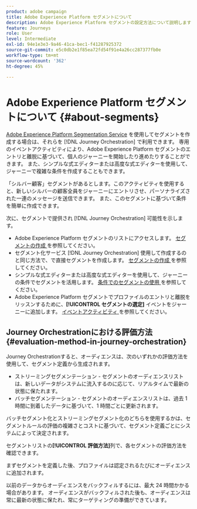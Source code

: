 ```yaml
---
product: adobe campaign
title: Adobe Experience Platform セグメントについて
description: Adobe Experience Platform セグメントの設定方法について説明します
feature: Journeys
role: User
level: Intermediate
exl-id: 94e1e3e3-9a46-41ca-bec1-f41287925372
source-git-commit: e5c0db2e1f85ea72fd54f91e4a26cc287377fb0e
workflow-type: tm+mt
source-wordcount: '362'
ht-degree: 45%

---
```


# Adobe Experience Platform セグメントについて {#about-segments}

[Adobe Experience Platform Segmentation Service](https://experienceleague.adobe.com/docs/experience-platform/segmentation/home.html?lang=ja) を使用してセグメントを作成する場合は、それらを [!DNL Journey Orchestration] で利用できます。 専用のイベントアクティビティにより、Adobe Experience Platform セグメントのエントリと離脱に基づいて、個人のジャーニーを開始したり進めたりすることができます。 また、シンプルな式エディターまたは高度な式エディターを使用して、ジャーニーで複雑な条件を作成することもできます。

「シルバー顧客」セグメントがあるとします。このアクティビティを使用すると、新しいシルバーの顧客全員をジャーニーにエントリさせ、パーソナライズされた一連のメッセージを送信できます。 また、このセグメントに基づいて条件を簡単に作成できます。

次に、セグメントで提供され [!DNL Journey Orchestration] 可能性を示します。

* Adobe Experience Platform セグメントのリストにアクセスします。 [ セグメントの作成 ](../segment/creating-a-segment.md) を参照してください。
* セグメント化サービス [!DNL Journey Orchestration] 使用して作成するのと同じ方法で、で直接セグメントを作成します。 [ セグメントの作成 ](../segment/creating-a-segment.md) を参照してください。
* シンプルな式エディターまたは高度な式エディターを使用して、ジャーニーの条件でセグメントを活用します。 [ 条件でのセグメントの使用 ](../segment/using-a-segment.md) を参照してください。
* Adobe Experience Platform セグメントでプロファイルのエントリと離脱をリッスンするために、**[!UICONTROL セグメントの選定]** イベントをジャーニーに追加します。 [ イベントアクティビティ ](../building-journeys/segment-qualification-events.md) を参照してください。

## Journey Orchestrationにおける評価方法 {#evaluation-method-in-journey-orchestration}

Journey Orchestrationすると、オーディエンスは、次のいずれかの評価方法を使用して、セグメント定義から生成されます。

* ストリーミングセグメンテーション - セグメントのオーディエンスリストは、新しいデータがシステムに流入するのに応じて、リアルタイムで最新の状態に保たれます。
* バッチセグメンテーション - セグメントのオーディエンスリストは、過去 1 時間に到着したデータに基づいて、1 時間ごとに更新されます。

バッチセグメント化とストリーミングセグメント化のどちらを使用するかは、セグメントルールの評価の複雑さとコストに基づいて、セグメント定義ごとにシステムによって決定されます。

セグメントリストの&#x200B;**[!UICONTROL 評価方法]**&#x200B;列で、各セグメントの評価方法を確認できます。

まずセグメントを定義した後、プロファイルは認定されるたびにオーディエンスに追加されます。

以前のデータからオーディエンスをバックフィルするには、最大 24 時間かかる場合があります。 オーディエンスがバックフィルされた後も、オーディエンスは常に最新の状態に保たれ、常にターゲティングの準備ができています。